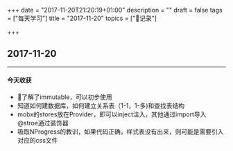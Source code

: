 +++
date = "2017-11-20T21:20:19+01:00"
description = ""
draft = false
tags = ["每天学习"]
title = "2017-11-20"
topics = ["记录"]

+++

## 2017-11-20

---
#### 今天收获

* 了解了immutable，可以初步使用
* 知道如何建数据库，如何建立关系表（1-1，1-多)和查找表结构
* mobx的stores放在Provider，即可以inject注入，其他通过import导入@stroe通过装饰器
* 吸取NProgress的教训，如果代码正确，样式表没有出来，则可能是需要引入对应的css文件